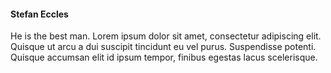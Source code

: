 
#### Stefan Eccles

He is the best man. Lorem ipsum dolor sit amet, consectetur adipiscing elit. Quisque ut arcu a dui suscipit tincidunt eu vel purus. Suspendisse potenti. Quisque accumsan elit id ipsum tempor, finibus egestas lacus scelerisque.
